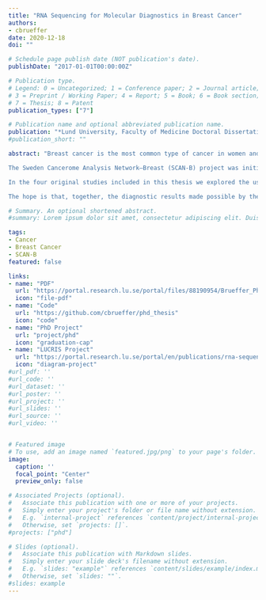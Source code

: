 ```yaml
---
title: "RNA Sequencing for Molecular Diagnostics in Breast Cancer"
authors:
- cbrueffer
date: 2020-12-18
doi: ""

# Schedule page publish date (NOT publication's date).
publishDate: "2017-01-01T00:00:00Z"

# Publication type.
# Legend: 0 = Uncategorized; 1 = Conference paper; 2 = Journal article;
# 3 = Preprint / Working Paper; 4 = Report; 5 = Book; 6 = Book section;
# 7 = Thesis; 8 = Patent
publication_types: ["7"]

# Publication name and optional abbreviated publication name.
publication: "*Lund University, Faculty of Medicine Doctoral Dissertation Series. 2021:2*"
#publication_short: ""

abstract: "Breast cancer is the most common type of cancer in women and, in Sweden, is the most deadly second only to lung cancer. While treatment and diagnostic options have improved in the past decades and short- to mid-term survival is good, long-term survival is much poorer. On the other hand, many women are likely cured by surgery and radiotherapy alone, but receive unnecessary adjuvant treatment leading to undesirable health-related and economic side-effects. Reliably differentiating high-risk from low-risk patients to provide optimal treatment remains a challenge.<br /><br />

The Sweden Cancerome Analysis Network–Breast (SCAN-B) project was initiated in 2009 and aims to improve breast cancer outcomes by developing new diagnostics and treatment-predictive tests. Within SCAN-B, tumor material and blood are being biobanked and the transcriptomes of many thousands of breast tumors are being analyzed using RNA sequencing (RNA-seq). The resulting sample collection and dataset provide an unprecedented resource for research, and the information therein may harbor ways to improve prognosis and to predict tumor susceptibility or resistance to therapies.<br /><br />

In the four original studies included in this thesis we explored the use of RNA-seq as a diagnostic tool within breast cancer. In study I we described the SCAN-B processes and protocols, and analyzed early data to show the feasibility of using RNA-seq as a diagnostic platform. We showed that the patient population enrolled in SCAN-B largely reflects the characteristics of the total breast cancer patient population and benchmarked RNA-seq against prior techniques. In study II we diagnosed problems in commonly used RNA-seq alignment software and described the development of a software tool to correct the problems and improve data usability. Study III focused on diagnostics for determining the status of the important breast cancer biomarkers ER, PgR, HER2, Ki67, and Nottingham histological grade. We assessed the reproducibility of histopathology in measuring these biomarkers, and developed new ways of predicting their status using RNA-seq-based gene expression. We showed that expression-based biomarkers add value to histopathology by improving prognostic possibilities. In study IV we focused on the prospects of using RNA-seq to detect mutations. We developed a new computational method to profile mutations and used it to describe the mutational landscape of thousands of patient tumors and its impact on patient survival. In particular, we identified mutations in a subset of patients that are known to confer resistance to standard treatments.<br /><br />

The hope is that, together, the diagnostic results made possible by the studies herein may one day enable oncologists to adapt treatment plans accordingly and improve patient quality of life and outcomes."

# Summary. An optional shortened abstract.
#summary: Lorem ipsum dolor sit amet, consectetur adipiscing elit. Duis posuere tellus ac convallis placerat. Proin tincidunt magna sed ex sollicitudin condimentum.

tags:
- Cancer
- Breast Cancer
- SCAN-B
featured: false

links:
- name: "PDF"
  url: "https://portal.research.lu.se/portal/files/88190954/Brueffer_PhD_Thesis.pdf"
  icon: "file-pdf"
- name: "Code"
  url: "https://github.com/cbrueffer/phd_thesis"
  icon: "code"
- name: "PhD Project"
  url: "project/phd"
  icon: "graduation-cap"
- name: "LUCRIS Project"
  url: "https://portal.research.lu.se/portal/en/publications/rna-sequencing-for-molecular-diagnostics-in-breast-cancer"
  icon: "diagram-project"
#url_pdf: ''
#url_code: ''
#url_dataset: ''
#url_poster: ''
#url_project: ''
#url_slides: ''
#url_source: ''
#url_video: ''


# Featured image
# To use, add an image named `featured.jpg/png` to your page's folder. 
image:
  caption: ''
  focal_point: "Center"
  preview_only: false

# Associated Projects (optional).
#   Associate this publication with one or more of your projects.
#   Simply enter your project's folder or file name without extension.
#   E.g. `internal-project` references `content/project/internal-project/index.md`.
#   Otherwise, set `projects: []`.
#projects: ["phd"]

# Slides (optional).
#   Associate this publication with Markdown slides.
#   Simply enter your slide deck's filename without extension.
#   E.g. `slides: "example"` references `content/slides/example/index.md`.
#   Otherwise, set `slides: ""`.
#slides: example
---
```

